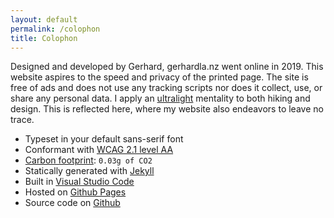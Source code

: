 ```yaml
---
layout: default
permalink: /colophon
title: Colophon
---
```


Designed and developed by Gerhard, gerhardla.nz went online in 2019. This website aspires to the speed and privacy of the printed page. The site is free of ads and does not use any tracking scripts  nor does it collect, use, or share any personal data. I apply an [ultralight](https://www.reddit.com/r/Ultralight/) mentality to both hiking and design. This is reflected here, where my website also endeavors to leave no trace.

* Typeset in your default sans-serif font
* Conformant with [WCAG 2.1 level AA](https://wave.webaim.org/report#/gerhardla.nz)
* [Carbon footprint](https://www.websitecarbon.com/website/gerhardla-nz/): `0.03g of CO2`
* Statically generated with [Jekyll](https://jekyllrb.com)
* Built in [Visual Studio Code](https://code.visualstudio.com/)
* Hosted on [Github Pages](https://pages.github.com)
* Source code on [Github](https://github.com/gerhardlanz/gerhardla.nz)

